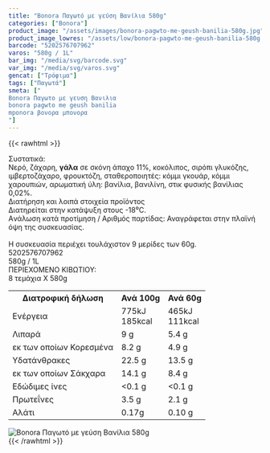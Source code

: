 ```yaml
---
title: "Bonora Παγωτό με γεύση Βανίλια 580g"
categories: ["Bonora"]
product_image: "/assets/images/bonora-pagwto-me-geush-banilia-580g.jpg"
product_image_lowres: "/assets/low/bonora-pagwto-me-geush-banilia-580g.jpg"
barcode: "5202576707962"
varos: "580g / 1L"
bar_img: "/media/svg/barcode.svg"
var_img: "/media/svg/varos.svg"
gencat: ["Τρόφιμα"]
tags: ["Παγωτά"]
smeta: ["
Bonora Παγωτο με γευση Βανιλια
bonora pagwto me geush banilia
mponora βονορα μπονορα
"]
---
```

{{< rawhtml >}}

<div class="sload96"><div class="product"><div id="sistatika">Συστατικά:</div><div class="alltext">Νερό, ζάχαρη, <b>γάλα</b> σε σκόνη άπαχο 11%, κοκόλιπος, σιρόπι γλυκόζης, ιμβερτοζάχαρο, φρουκτόζη, σταθεροποιητές: κόμμι γκουάρ, κόμμι χαρουπιών, αρωματική ύλη: βανίλια, βανιλίνη, στικ φυσικής βανίλιας 0,02%.</div><div id="loipa">Διατήρηση και λοιπά στοιχεία προϊόντος</div><div class="alltext">Διατηρείται στην κατάψυξη στους -18⁰C.<br>Aνάλωση κατά προτίμηση / Aριθμός παρτίδας: Αναγράφεται στην πλαϊνή όψη της συσκευασίας.<br><br>H συσκευασία περιέχει τουλάχιστον 9 μερίδες των 60g.</div><div id="barcode"><div id="barimage1"></div><span id="bartext">5202576707962</span></div><div id="varos"><div id="varosimage1"></div><span id="varostext">580g / 1L</span></div><div id="kivotio">ΠΕΡΙΕΧΟΜΕΝΟ ΚΙΒΩΤΙΟΥ:<br>8 τεμάχια Χ 580g</div><div class="tabout"><table id="diatable"><tbody><tr><th>Διατροφική δήλωση</th><th>Ανά 100g</th><th>Ανά 60g</th></tr><tr><td class="texr2">Ενέργεια</td><td class="texr">775kJ<br>185kcal</td><td class="texr">465kJ<br>111kcal</td></tr><tr><td class="texr2">Λιπαρά</td><td class="texr">9 g</td><td class="texr">5.4 g</td></tr><tr><td class="gray">εκ των οποίων Κορεσµένα</td><td class="gray2">8.2 g</td><td class="gray2">4.9 g</td></tr><tr><td class="texr2">Yδατάνθρακες</td><td class="texr">22.5 g</td><td class="texr">13.5 g</td></tr><tr><td class="gray">εκ των οποίων Σάκχαρα</td><td class="gray2">14.1 g</td><td class="gray2">8.4 g</td></tr><tr><td class="texr2">Eδώδιμες ίνες</td><td class="texr">&lt;0.1 g</td><td class="texr">&lt;0.1 g</td></tr><tr><td class="texr2">Πρωτεΐνες</td><td class="texr">3.5 g</td><td class="texr">2.1 g</td></tr><tr><td class="texr2">Αλάτι</td><td class="texr">0.17g</td><td class="texr">0.10 g</td></tr></tbody></table></div><div class="keno"></div><div class="pimg"><img alt="Bonora Παγωτό με γεύση Βανίλια 580g" title="Bonora Παγωτό με γεύση Βανίλια 580g" src="/assets/images/bonora-pagwto-me-geush-banilia-580g.jpg"></div></div></div>
{{< /rawhtml >}}


